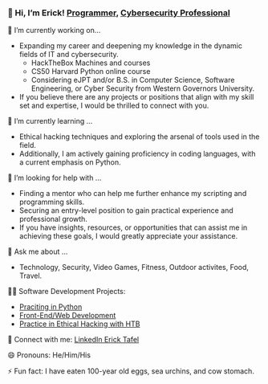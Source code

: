### 👋 Hi, I’m Erick! [Programmer](https://github.com/ericktafel1 ), [Cybersecurity Professional](https://www.linkedin.com/in/ericktafel/)
🔭 I’m currently working on...
- Expanding my career and deepening my knowledge in the dynamic fields of IT and cybersecurity.
  - HackTheBox Machines and courses
  -  CS50 Harvard Python online course
  -  Considering eJPT and/or B.S. in Computer Science, Software Engineering, or  Cyber Security from Western Governors University.
- If you believe there are any projects or positions that align with my skill set and expertise, I would be thrilled to connect with you.

🌱 I’m currently learning ...
- Ethical hacking techniques and exploring the arsenal of tools used in the field.
- Additionally, I am actively gaining proficiency in coding languages, with a current emphasis on Python.

🤔 I’m looking for help with ...
- Finding a mentor who can help me further enhance my scripting and programming skills.
- Securing an entry-level position to gain practical experience and professional growth.
- If you have insights, resources, or opportunities that can assist me in achieving these goals, I would greatly appreciate your assistance.

💬 Ask me about ...
- Technology, Security, Video Games, Fitness, Outdoor activites, Food, Travel.

👨‍💻 Software Development Projects:
- [Praciting in Python](https://github.com/ericktafel1/CS50)
- [Front-End/Web Development](https://codepen.io/ericktafel)
- [Practice in Ethical Hacking with HTB](https://github.com/ericktafel1/oscp-study-notes/tree/main/hackthebox-htb)

🤳 Connect with me: [LinkedIn Erick Tafel](https://www.linkedin.com/in/ericktafel/)

😄 Pronouns: He/Him/His

⚡ Fun fact: I have eaten 100-year old eggs, sea urchins, and cow stomach.

<!--
**ericktafel1/ericktafel1** is a ✨ _special_ ✨ repository because its `README.md` (this file) appears on your GitHub profile.

Here are some ideas to get you started:

- 📺 Popular YouTube Videos (COMING SOON!)

- 🔭 I’m currently working on ...
- 🌱 I’m currently learning ...
- 👯 I’m looking to collaborate on ...
- 🤔 I’m looking for help with ...
- 💬 Ask me about ...
- 📫 How to reach me: ...
- 😄 Pronouns: ...
- ⚡ Fun fact: ...
-->
